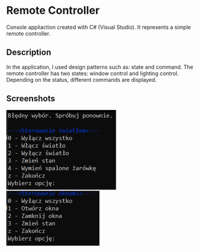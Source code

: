 # Remote Controller
Console appliaction created with C# (Visual Studio). It represents a simple remote controller.

## Description
In the application, I used design patterns such as: state and command.
The remote controller has two states: window control and lighting control. Depending on the status, different commands are displayed.

## Screenshots
![Example screenshot](./img/screen1.PNG)
![Example screenshot](./img/screen2.PNG)
